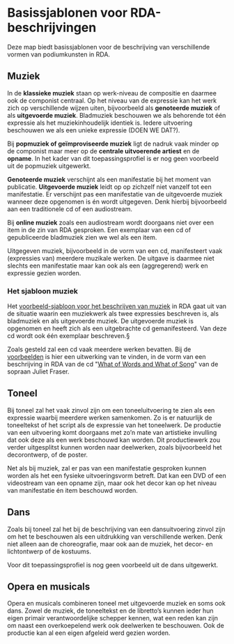 # Basissjablonen voor RDA-beschrijvingen

Deze map biedt basissjablonen voor de beschrijving van verschillende vormen van podiumkunsten in RDA. 




## Muziek
In de **klassieke muziek** staan op werk-niveau de compositie en daarmee ook de componist centraal. Op het niveau van de expressie kan het werk zich op verschillende wijzen uiten, bijvoorbeeld als **genoteerde muziek** of als **uitgevoerde muziek**. Bladmuziek beschouwen we als behorende tot één expressie als het muziekinhoudelijk identiek is. Iedere uitvoering beschouwen we als een unieke expressie (DOEN WE DAT?).

Bij **popmuziek of geïmproviseerde muziek** ligt de nadruk vaak minder op de componist maar meer op de **centrale uitvoerende artiest** en de **opname**. In het kader van dit toepassingsprofiel is er nog geen voorbeeld uit de popmuziek uitgewerkt.

**Genoteerde muziek** verschijnt als een manifestatie bij het moment van publicatie. **Uitgevoerde muziek** leidt op op zichzelf niet vanzelf tot een manifestatie. Er verschijnt pas een manifestatie van de uitgevoerde muziek wanneer deze opgenomen is én wordt uitgegeven. Denk hierbij bijvoorbeeld aan een traditionele cd of een audiostream.

Bij **online muziek** zoals een audiostream wordt doorgaans niet over een item in de zin van RDA gesproken. Een exemplaar van een cd of gepubliceerde bladmuziek zien we wel als een item.

Uitgegeven muziek, bijvoorbeeld in de vorm van een cd, manifesteert vaak (expressies van) meerdere muzikale werken. De uitgave is daarmee niet slechts een manifestatie maar kan ook als een (aggregerend) werk en expressie gezien worden.        

### Het sjabloon muziek
Het [voorbeeld-sjabloon voor het beschrijven van muziek](music_basic.ttl) in RDA gaat uit van de situatie waarin een muziekwerk als twee expressies beschreven is, als bladmuziek en als uitgevoerde muziek. De uitgevoerde muziek is opgenomen en heeft zich als een uitgebrachte cd gemanifesteerd. Van deze cd wordt ook één exemplaar beschreven.§

Zoals gesteld zal een cd vaak meerdere werken bevatten. Bij de [voorbeelden](../examples/) is hier een uitwerking van te vinden, in de vorm van een beschrijving in RDA van de cd "[What of Words and What of Song](../examples/what_of_words.ttl)" van de sopraan Juliet Fraser.

## Toneel
Bij toneel zal het vaak zinvol zijn om een toneeluitvoering te zien als een expressie waarbij meerdere werken samenkomen. Zo is er natuurlijk de toneeltekst of het script als de expressie van het toneelwerk. De productie van een uitvoering komt doorgaans met zo’n mate van artistieke invulling dat ook deze als een werk beschouwd kan worden. Dit productiewerk zou verder uitgesplitst kunnen worden naar deelwerken, zoals bijvoorbeeld het decorontwerp, of de poster.

Net als bij muziek, zal er pas van een manifestatie gesproken kunnen worden als het een fysieke uitvoeringsvorm betreft. Dat kan een DVD of een videostream van een opname zijn, maar ook het decor kan op het niveau van manifestatie én item beschouwd worden.

## Dans
Zoals bij toneel zal het bij de beschrijving van een dansuitvoering zinvol zijn om het te beschouwen als een uitdrukking van verschillende werken. Denk niet alleen aan de choreografie, maar ook aan de muziek, het decor- en lichtontwerp of de kostuums. 

Voor dit toepassingsprofiel is nog geen voorbeeld uit de dans uitgewerkt. 

## Opera en musicals
Opera en musicals combineren toneel met uitgevoerde muziek en soms ook dans. Zowel de muziek, de toneeltekst en de libretto’s kunnen ieder hun eigen primair verantwoordelijke schepper kennen, wat een reden kan zijn om naast een overkoepelend werk ook deelwerken te beschouwen. Ook de productie kan al een eigen afgeleid werd gezien worden.